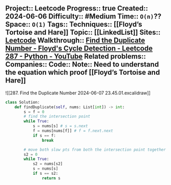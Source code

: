 Project:: Leetcode
Progress:: true
Created:: 2024-06-06
Difficulty:: #Medium 
Time:: `O(n)`??
Space:: `O(1)` 
Tags:: 
Techniques:: [[Floyd’s Tortoise and Hare]]
Topic:: [[LinkedList]]
Sites:: [Leetcode](https://leetcode.com/problems/find-the-duplicate-number/description/)
Walkthrough:: [Find the Duplicate Number - Floyd's Cycle Detection - Leetcode 287 - Python - YouTube](https://www.youtube.com/watch?v=wjYnzkAhcNk)
Related problems:: 
Companies:: 
Code:: 
Note:: Need to understand the equation which proof [[Floyd’s Tortoise and Hare]]
---

![[287. Find the Duplicate Number 2024-06-07 23.45.01.excalidraw]]

```python
class Solution:
    def findDuplicate(self, nums: List[int]) -> int:
        s = f = 0
        # find the intersection point
        while True:
            s = nums[s] # s = s.next 
            f = nums[nums[f]] # f = f.next.next 
            if s == f:
                break

        # move both slow pts from both the intersection point together with from the start point. (proof by p = x) https://www.youtube.com/watch?v=wjYnzkAhcNk
        s2 = 0
        while True:
            s2 = nums[s2]
            s = nums[s]
            if s == s2:
                return s

```
